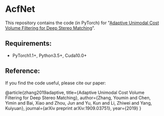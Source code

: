 # AcfNet
This repository contains the code (in PyTorch) for "[Adaptive Unimodal Cost Volume Filtering for Deep Stereo Matching](https://arxiv.org/abs/1909.03751)".

## Requirements:
- PyTorch1.1+, Python3.5+, Cuda10.0+

## Reference:

If you find the code useful, please cite our paper:

  @article{zhang2019adaptive,
    title={Adaptive Unimodal Cost Volume Filtering for Deep Stereo Matching},
    author={Zhang, Youmin and Chen, Yimin and Bai, Xiao and Zhou, Jun and Yu, Kun and Li, Zhiwei and Yang, Kuiyuan},
    journal={arXiv preprint arXiv:1909.03751},
    year={2019}
  }
